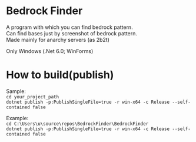 <h1>Bedrock Finder</h1>

A program with which you can find bedrock pattern.\
Can find bases just by screenshot of bedrock pattern.\
Made mainly for anarchy servers (as 2b2t)

Only Windows (.Net 6.0; WinForms)

<h1>How to build(publish)</h1>

Sample:\
`cd your_project_path`\
`dotnet publish -p:PublishSingleFile=true -r win-x64 -c Release --self-contained false`

Example:\
`cd C:\Users\u\source\repos\BedrockFinder\BedrockFinder`\
`dotnet publish -p:PublishSingleFile=true -r win-x64 -c Release --self-contained false`
